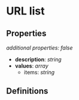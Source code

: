 # URL list

<!-- markdownlint-disable MD036 -->

## Properties

*additional properties: false*

- **description**: *string*
- **values**: *array*
  - items: *string*

## Definitions

